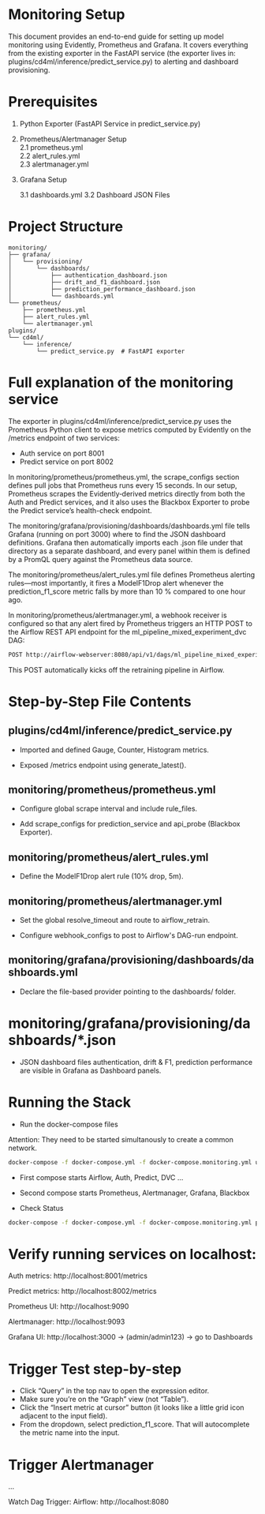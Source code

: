 # Monitoring Setup

This document provides an end-to-end guide for setting up model monitoring using Evidently, Prometheus and Grafana. 
It covers everything from the existing exporter in the FastAPI service (the exporter lives in: plugins/cd4ml/inference/predict_service.py) 
to alerting and dashboard provisioning.


# Prerequisites
1. Python Exporter (FastAPI Service in predict_service.py)

2. Prometheus/Alertmanager Setup  
  2.1 prometheus.yml  
  2.2 alert_rules.yml  
  2.3 alertmanager.yml  

3. Grafana Setup

    3.1 dashboards.yml
    3.2 Dashboard JSON Files

# Project Structure
```text
monitoring/
├── grafana/
│   └── provisioning/
│       └── dashboards/
│           ├── authentication_dashboard.json
│           ├── drift_and_f1_dashboard.json
│           ├── prediction_performance_dashboard.json
│           └── dashboards.yml
└── prometheus/
    ├── prometheus.yml
    ├── alert_rules.yml
    └── alertmanager.yml
plugins/
└── cd4ml/
    └── inference/
        └── predict_service.py  # FastAPI exporter
```

# Full explanation of the monitoring service

The exporter in plugins/cd4ml/inference/predict_service.py uses the Prometheus Python client to expose metrics computed by Evidently on the /metrics endpoint of two services:

- Auth service on port 8001
- Predict service on port 8002

In monitoring/prometheus/prometheus.yml, the scrape_configs section defines pull jobs that Prometheus runs every 15 seconds. In our setup, Prometheus scrapes the Evidently‐derived metrics directly from both the Auth and Predict services, and it also uses the Blackbox Exporter to probe the Predict service’s health-check endpoint.

The monitoring/grafana/provisioning/dashboards/dashboards.yml file tells Grafana (running on port 3000) where to find the JSON dashboard definitions. Grafana then automatically imports each .json file under that directory as a separate dashboard, and every panel within them is defined by a PromQL query against the Prometheus data source.

The monitoring/prometheus/alert_rules.yml file defines Prometheus alerting rules—most importantly, it fires a ModelF1Drop alert whenever the prediction_f1_score metric falls by more than 10 % compared to one hour ago.

In monitoring/prometheus/alertmanager.yml, a webhook receiver is configured so that any alert fired by Prometheus triggers an HTTP POST to the Airflow REST API endpoint for the ml_pipeline_mixed_experiment_dvc DAG:

```bash
POST http://airflow-webserver:8080/api/v1/dags/ml_pipeline_mixed_experiment_dvc/dagRuns
```

This POST automatically kicks off the retraining pipeline in Airflow.

# Step-by-Step File Contents

## plugins/cd4ml/inference/predict_service.py

- Imported and defined Gauge, Counter, Histogram metrics.

- Exposed /metrics endpoint using generate_latest().

## monitoring/prometheus/prometheus.yml

- Configure global scrape interval and include rule_files.

- Add scrape_configs for prediction_service and api_probe (Blackbox Exporter).

## monitoring/prometheus/alert_rules.yml

- Define the ModelF1Drop alert rule (10% drop, 5m).

## monitoring/prometheus/alertmanager.yml

- Set the global resolve_timeout and route to airflow_retrain.

- Configure webhook_configs to post to Airflow's DAG-run endpoint.

## monitoring/grafana/provisioning/dashboards/dashboards.yml

- Declare the file-based provider pointing to the dashboards/ folder.

# monitoring/grafana/provisioning/dashboards/*.json

- JSON dashboard files authentication, drift & F1, prediction performance are visible in Grafana as Dashboard panels.


# Running the Stack

- Run the docker-compose files 

Attention: They need to be started simultanously to create a common network.
```bash
docker-compose -f docker-compose.yml -f docker-compose.monitoring.yml up --build -d
``` 

- First compose starts Airflow, Auth, Predict, DVC ...
- Second compose starts Prometheus, Alertmanager, Grafana, Blackbox

- Check Status
```bash
docker-compose -f docker-compose.yml -f docker-compose.monitoring.yml ps
```


# Verify running services on localhost:

Auth metrics: http://localhost:8001/metrics  

Predict metrics: http://localhost:8002/metrics  

Prometheus UI: http://localhost:9090

Alertmanager: http://localhost:9093

Grafana UI: http://localhost:3000 -> (admin/admin123) -> go to Dashboards

# Trigger Test step-by-step

- Click “Query” in the top nav to open the expression editor.
- Make sure you’re on the “Graph” view (not “Table”).
- Click the “Insert metric at cursor” button (it looks like a little grid icon adjacent to the input field).
- From the dropdown, select prediction_f1_score. That will autocomplete the metric name into the input.

# Trigger Alertmanager
...


Watch Dag Trigger: Airflow: http://localhost:8080